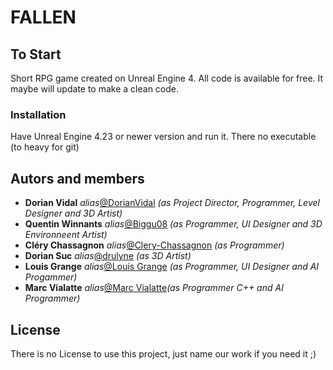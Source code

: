 # FALLEN

## To Start

Short RPG game created on Unreal Engine 4. All code is available for free. It maybe will update to make a clean code.

### Installation

Have Unreal Engine 4.23 or newer version and run it. There no executable (to heavy for git)

## Autors and members

* **Dorian Vidal** _alias_[@DorianVidal](https://github.com/DorianVidal) _(as Project Director, Programmer, Level Designer and 3D Artist)_
* **Quentin Winnants** _alias_[@Biggu08](https://github.com/Biggu08) _(as Programmer, UI Designer and 3D Environneent Artist)_
* **Cléry Chassagnon** _alias_[@Clery-Chassagnon](github.com/Clery-Chassagnon) _(as Programmer)_
* **Dorian Suc** _alias_[@drulyne](github.com/drulyne) _(as 3D Artist)_
* **Louis Grange** _alias_[@Louis Grange](github.com/Louis-GRANGE) _(as Programmer, UI Designer and AI Progammer)_
* **Marc Vialatte** _alias_[@Marc Vialatte](github.com/Marc-Vialatte)_(as Programmer C++ and AI Programmer)_

## License

There is no License to use this project, just name our work if you need it ;)
